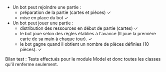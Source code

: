 - Un bot peut rejoindre une partie :
    - préparation de la partie (cartes et pièces) ✓
    - mise en place du bot ✓
- Un bot peut jouer une partie :
    - distribution des ressources en début de partie (cartes) ✓
    - le bot joue selon des règles établies à l'avance (Il joue la première carte de sa main à chaque tour). ✓
    - le bot gagne quand il obtient un nombre de pièces définies (10 pièces). ✓

Bilan test :
Tests effectués pour le module Model et donc toutes les classes qu'il renferme seulement.


